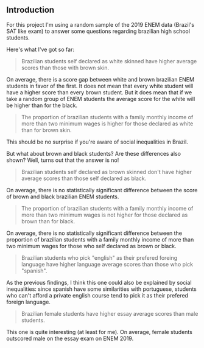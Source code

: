## Introduction<a name="introduction"></a>

For this project I'm using a random sample of the 2019 ENEM data (Brazil's SAT like exam) to answer some questions regarding brazilian high school students.

Here's what I've got so far:

> Brazilian students self declared as white skinned have higher average scores than those with brown skin.

On average, there is a score gap between white and brown brazilian ENEM students in favor of the first. It does not mean that every white student will have a higher score than every brown student. But it does mean that if we take a random group of ENEM students the average score for the white will be higher than for the black.

> The proportion of brazilian students with a family monthly income of more than two minimum wages is higher for those declared as white than for brown skin.

This should be no surprise if you're aware of social inequalities in Brazil.

But what about brown and black students? Are these differences also shown? Well, turns out that the answer is no!

> Brazilian students self declared as brown skinned don't have higher average scores than those self declared as black.

On average, there is no statistically significant difference between the score of brown and black brazilian ENEM students. 

> The proportion of brazilian students with a family monthly income of more than two minimum wages is not higher for those declared as brown than for black.

On average, there is no statistically significant difference between the proportion of brazilian students with a family monthly income of more than two minimum wages for those who self declared as brown or black.

> Brazilian students who pick "english" as their prefered foreing language have higher language average scores than those who pick "spanish".

As the previous findings, I think this one could also be explained by social inequalities: since spanish have some similarities with portuguese, students who can't afford a private english course tend to pick it as their prefered foreign language.

> Brazilian female students have higher essay average scores than male students.

This one is quite interesting (at least for me). On average, female students outscored male on the essay exam on ENEM 2019.
